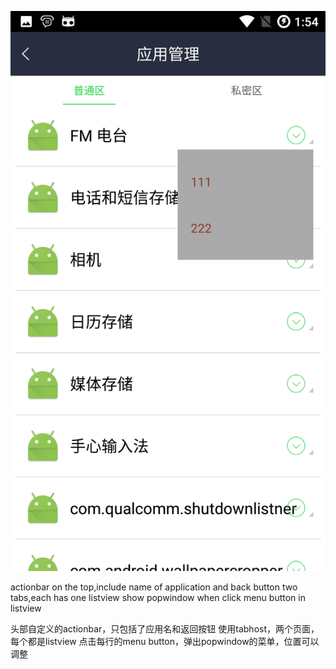  ![image](https://github.com/IChrisKing/tabhost-popwindow/blob/master/Screenshot_20160802-015402.png)

actionbar on the top,include name of application and back button
two tabs,each has one listview
show popwindow when click menu button in listview

头部自定义的actionbar，只包括了应用名和返回按钮
使用tabhost，两个页面，每个都是listview
点击每行的menu button，弹出popwindow的菜单，位置可以调整
